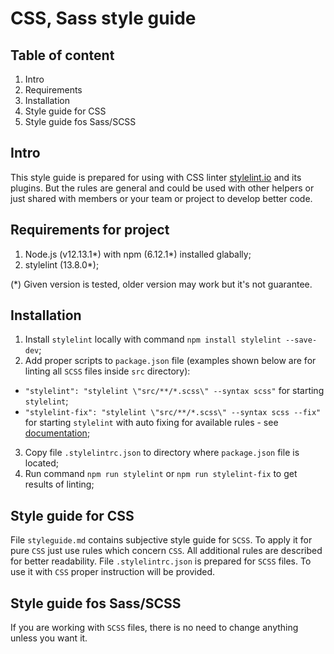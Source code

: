 # CSS, Sass style guide

## Table of content
1. Intro
2. Requirements
3. Installation
4. Style guide for CSS
5. Style guide fos Sass/SCSS

## Intro

This style guide is prepared for using with CSS linter [stylelint.io](https://stylelint.io) and its plugins. But the rules are general and could be used with other helpers or just shared with members or your team or project to develop better code.

## Requirements for project

1. Node.js (v12.13.1*) with npm (6.12.1*) installed glabally;
2. stylelint (13.8.0*);

(*) Given version is tested, older version may work but it's not guarantee.

## Installation

1. Install `stylelint` locally with command `npm install stylelint --save-dev`;
2. Add proper scripts to `package.json` file (examples shown below are for linting all `SCSS` files inside `src` directory):
  * `"stylelint": "stylelint \"src/**/*.scss\" --syntax scss"` for starting `stylelint`;
  * `"stylelint-fix": "stylelint \"src/**/*.scss\" --syntax scss --fix"` for starting `stylelint` with auto fixing for available rules - see [documentation](https://stylelint.io/user-guide/rules);
3. Copy file `.stylelintrc.json` to directory where `package.json` file is located;
4. Run command `npm run stylelint` or `npm run stylelint-fix` to get results of linting;

## Style guide for CSS

File `styleguide.md` contains subjective style guide for `SCSS`. To apply it for pure `CSS` just use rules which concern `CSS`. All additional rules are described for better readability.
File `.stylelintrc.json` is prepared for `SCSS` files. To use it with `CSS` proper instruction will be provided.

## Style guide fos Sass/SCSS

If you are working with `SCSS` files, there is no need to change anything unless you want it.